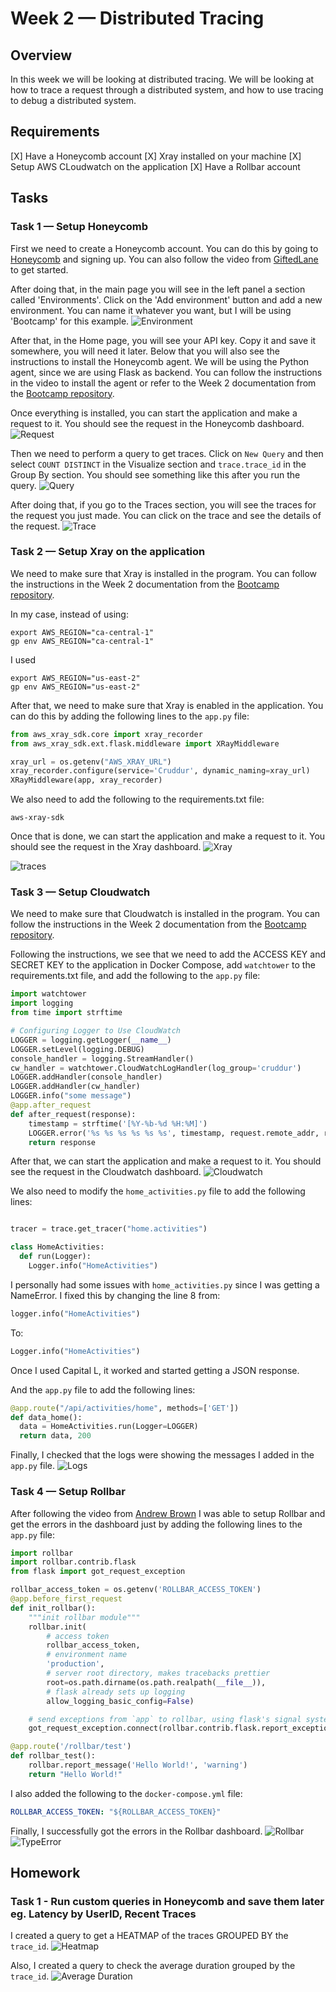 # Week 2 — Distributed Tracing

## Overview

In this week we will be looking at distributed tracing. We will be looking at how to trace a request through a distributed system, and how to use tracing to debug a distributed system. 

## Requirements

[X] Have a Honeycomb account
[X] Xray installed on your machine
[X] Setup AWS CLoudwatch on the application
[X] Have a Rollbar account

## Tasks

### Task 1 — Setup Honeycomb

First we need to create a Honeycomb account. You can do this by going to [Honeycomb](https://ui.honeycomb.io/signup) and signing up. You can also follow the video from [GiftedLane](https://www.youtube.com/watch?v=7IwtVLfSD0o&list=PLBfufR7vyJJ7k25byhRXJldB5AiwgNnWv&index=11) to get started.

After doing that, in the main page you will see in the left panel a section called 'Environments'. Click on the 'Add environment' button and add a new environment. You can name it whatever you want, but I will be using 'Bootcamp' for this example.
![Environment](../_docs/assets/environment.png)

After that, in the Home page, you will see your API key. Copy it and save it somewhere, you will need it later. Below that you will also see the instructions to install the Honeycomb agent. We will be using the Python agent, since we are using Flask as backend. You can follow the instructions in the video to install the agent or refer to the Week 2 documentation from the [Bootcamp repository](https://github.com/omenking/aws-bootcamp-cruddur-2023/blob/week-2/journal/week2.md).

Once everything is installed, you can start the application and make a request to it. You should see the request in the Honeycomb dashboard.
![Request](../_docs/assets/request.png)

Then we need to perform a query to get traces. Click on `New Query` and then select `COUNT DISTINCT` in the Visualize section and `trace.trace_id` in the Group By section. You should see something like this after you run the query.
![Query](../_docs/assets/query.png)

After doing that, if you go to the Traces section, you will see the traces for the request you just made. You can click on the trace and see the details of the request.
![Trace](../_docs/assets/trace.png)

### Task 2 — Setup Xray on the application

We need to make sure that Xray is installed in the program. You can follow the instructions in the Week 2 documentation from the [Bootcamp repository](https://github.com/omenking/aws-bootcamp-cruddur-2023/blob/week-2/journal/week2.md).

In my case, instead of using:
```shell
export AWS_REGION="ca-central-1"
gp env AWS_REGION="ca-central-1"
```

I used
```shell
export AWS_REGION="us-east-2"
gp env AWS_REGION="us-east-2"
```

After that, we need to make sure that Xray is enabled in the application. You can do this by adding the following lines to the `app.py` file:
```python
from aws_xray_sdk.core import xray_recorder
from aws_xray_sdk.ext.flask.middleware import XRayMiddleware

xray_url = os.getenv("AWS_XRAY_URL")
xray_recorder.configure(service='Cruddur', dynamic_naming=xray_url)
XRayMiddleware(app, xray_recorder)
```

We also need to add the following to the requirements.txt file:
```
aws-xray-sdk
```

Once that is done, we can start the application and make a request to it. You should see the request in the Xray dashboard.
![Xray](../_docs/assets/xray.png)

![traces](../_docs/assets/traces.png)

### Task 3 — Setup Cloudwatch

We need to make sure that Cloudwatch is installed in the program. You can follow the instructions in the Week 2 documentation from the [Bootcamp repository](https://github.com/omenking/aws-bootcamp-cruddur-2023/blob/week-2/journal/week2.md).

Following the instructions, we see that we need to add the ACCESS KEY and SECRET KEY to the application in Docker Compose, add `watchtower` to the requirements.txt file, and add the following to the `app.py` file:
```python
import watchtower
import logging
from time import strftime

# Configuring Logger to Use CloudWatch
LOGGER = logging.getLogger(__name__)
LOGGER.setLevel(logging.DEBUG)
console_handler = logging.StreamHandler()
cw_handler = watchtower.CloudWatchLogHandler(log_group='cruddur')
LOGGER.addHandler(console_handler)
LOGGER.addHandler(cw_handler)
LOGGER.info("some message")
@app.after_request
def after_request(response):
    timestamp = strftime('[%Y-%b-%d %H:%M]')
    LOGGER.error('%s %s %s %s %s %s', timestamp, request.remote_addr, request.method, request.scheme, request.full_path, response.status)
    return response
```

After that, we can start the application and make a request to it. You should see the request in the Cloudwatch dashboard.
![Cloudwatch](../_docs/assets/cloudwatch.png)

We also need to modify the `home_activities.py` file to add the following lines:
```python

tracer = trace.get_tracer("home.activities")

class HomeActivities:
  def run(Logger):
    Logger.info("HomeActivities")
```

I personally had some issues with `home_activities.py` since I was getting a NameError. I fixed this by changing the line 8 from:
```python
logger.info("HomeActivities")
```
To:
```python
Logger.info("HomeActivities")
```

Once I used Capital L, it worked and started getting a JSON response.

And the `app.py` file to add the following lines:
```python
@app.route("/api/activities/home", methods=['GET'])
def data_home():
  data = HomeActivities.run(Logger=LOGGER)
  return data, 200
  ```

Finally, I checked that the logs were showing the messages I added in the `app.py` file.
![Logs](../_docs/assets/logs.png)

### Task 4 — Setup Rollbar

After following the video from [Andrew Brown](https://www.youtube.com/watch?v=xMBDAb5SEU4&list=PLBfufR7vyJJ7k25byhRXJldB5AiwgNnWv&index=37)
I was able to setup Rollbar and get the errors in the dashboard just by adding the following lines to the `app.py` file:
```python
import rollbar
import rollbar.contrib.flask
from flask import got_request_exception
```
```python
rollbar_access_token = os.getenv('ROLLBAR_ACCESS_TOKEN')
@app.before_first_request
def init_rollbar():
    """init rollbar module"""
    rollbar.init(
        # access token
        rollbar_access_token,
        # environment name
        'production',
        # server root directory, makes tracebacks prettier
        root=os.path.dirname(os.path.realpath(__file__)),
        # flask already sets up logging
        allow_logging_basic_config=False)

    # send exceptions from `app` to rollbar, using flask's signal system.
    got_request_exception.connect(rollbar.contrib.flask.report_exception, app)
```
```python
@app.route('/rollbar/test')
def rollbar_test():
    rollbar.report_message('Hello World!', 'warning')
    return "Hello World!"
```

I also added the following to the `docker-compose.yml` file:
```yaml
ROLLBAR_ACCESS_TOKEN: "${ROLLBAR_ACCESS_TOKEN}"
```
Finally, I successfully got the errors in the Rollbar dashboard.
![Rollbar](../_docs/assets/Rollbar.png)
![TypeError](../_docs/assets/typeerror.png)

## Homework

### Task 1 - Run custom queries in Honeycomb and save them later eg. Latency by UserID, Recent Traces

I created a query to get a HEATMAP of the traces GROUPED BY the `trace_id`.
![Heatmap](../_docs/assets/heatmap.png)

Also, I created a query to check the average duration grouped by the `trace_id`.
![Average Duration](../_docs/assets/average_duration.png)

